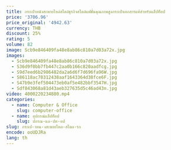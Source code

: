 ```yaml
---
title: กระเป๋าหนังสะพายไหล่สไตล์ธุรกิจสไตล์แฟชั่นคุณภาพสูงกระเป๋าเอกสารแท้สำหรับแล็ปท็อป
price: '3706.96'
price_original: '4942.63'
currency: THB
discount: 25%
rating: 5
volume: 82
image: Scb9e846409fa48e8ab86c810a7d03a72x.jpg
images:
  - Scb9e846409fa48e8ab86c810a7d03a72x.jpg
  - S36d9f0bb7fb447c2aa0b166c820aadfcg.jpg
  - S9d7eed6b2986482da2a6d6f7d696fa96W.jpg
  - S86118ac78312438aaf1643364d38fce6F.jpg
  - S47b9e3fef504473eb0af5e482bbf3547H.jpg
  - Sdf843068a81d43aeb327635d5c46ad43n.jpg
video: 4000220234880.mp4
categories:
  - name: Computer & Office
    slug: computer-office
  - name: อุปกรณ์แล็ปท็อป
    slug: ปกรณ-แล-ปท-อป
slug: กระเป-าหน-งสะพายไหล-สไตล-รก
encode: ooUDJRa
lang: th
---
```

  